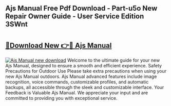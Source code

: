 ## Ajs Manual Free Pdf Download - Part-u5o New Repair Owner Guide - User Service Edition 3SWnt

# <h2><a href="http://cf26353.oget.top/?id=Ajs+Manual">🔗Download New 👉🔴 Ajs Manual</a></h2>

[![Ajs Manual new download](https://i.imgur.com/5g1atiW.png)](http://cf26353.oget.top/?id=Ajs+Manual)
Welcome to the ultimate guide for your new Ajs Manual, designed to ensure a smooth and efficient experience. Safety Precautions for Outdoor Use Please take extra precautions when using your new Ajs Manual outdoors. Ajs Manual advanced features include image recognition, voice commands, customizable profiles, and automatic backups, all accessible through the sleek and customizable interface. Your Feedback is Valuable Ajs Manual. We appreciate your input and are committed to providing you with exceptional service.

